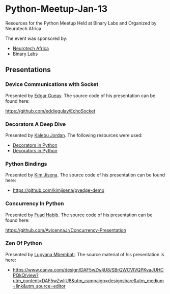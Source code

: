 # Python-Meetup-Jan-13

Resources for the Python Meetup Held at Binary Labs and Organized by Neurotech Africa

The event was sponsored by:

- [Neurotech Africa](https://neurotech.africa)
- [Binary Labs](https://binary.africa)

## Presentations

### Device Communications with Socket

Presented by [Edgar Gueay](https://github.com/eddiegulay). The source code of his presentation can be found here:

https://github.com/eddiegulay/EchoSocket

### Decorators A Deep Dive

Presented by [Kalebu Jordan](https://github.com/Kalebu). The following resources were used:

- [Decorators in Python](https://realpython.com/primer-on-python-decorators/)
- [Decorators in Python](https://peps.python.org/pep-0318/)

### Python Bindings

Presented by [Kim Jisena](https://github.com/kimjisena). The source code of his presentation can be found here:

- https://github.com/kimjisena/pyedge-demo

### Concurrency In Python

Presented by [Fuad Habib](https://github.com/AvicennaJr). The source code of his presentation can be found here:

https://github.com/AvicennaJr/Concurrency-Presentation


### Zen Of Python

Presented by [Lupyana Mbembati](https://github.com/lupyana). The source material of his presentation is here:

- https://www.canva.com/design/DAF5wZwIjU8/SBrQWCVlVQPKvaJUHCPQkQ/view?utm_content=DAF5wZwIjU8&utm_campaign=designshare&utm_medium=link&utm_source=editor
